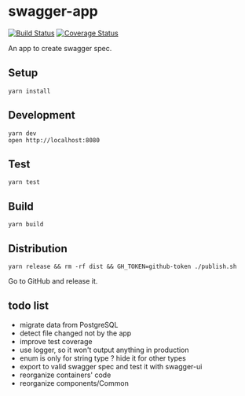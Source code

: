 # swagger-app

[![Build Status](https://travis-ci.org/tylerlong/swagger-app.svg?branch=master)](https://travis-ci.org/tylerlong/swagger-app)
[![Coverage Status](https://coveralls.io/repos/github/tylerlong/swagger-app/badge.svg?branch=master)](https://coveralls.io/github/tylerlong/swagger-app?branch=master)

An app to create swagger spec.


## Setup

```
yarn install
```


## Development

```
yarn dev
open http://localhost:8080
```


## Test

```
yarn test
```


## Build

```
yarn build
```


## Distribution

```
yarn release && rm -rf dist && GH_TOKEN=github-token ./publish.sh
```

Go to GitHub and release it.


## todo list

- migrate data from PostgreSQL
- detect file changed not by the app
- improve test coverage
- use logger, so it won't output anything in production
- enum is only for string type ? hide it for other types
- export to valid swagger spec and test it with swagger-ui
- reorganize containers' code
- reorganize components/Common

